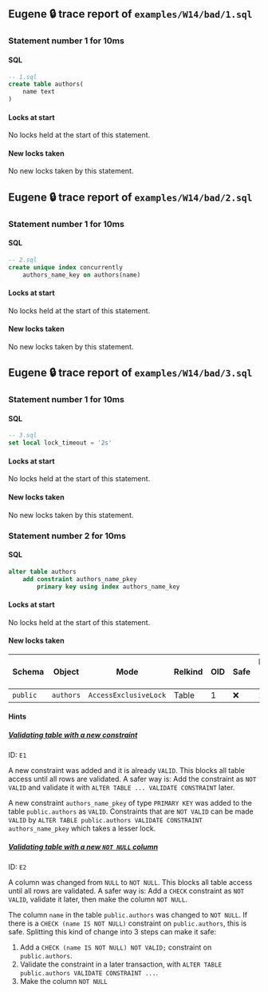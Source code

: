 ## Eugene 🔒 trace report of `examples/W14/bad/1.sql`



### Statement number 1 for 10ms

#### SQL

```sql
-- 1.sql
create table authors(
    name text
)
```

#### Locks at start

No locks held at the start of this statement.

#### New locks taken

No new locks taken by this statement.



## Eugene 🔒 trace report of `examples/W14/bad/2.sql`



### Statement number 1 for 10ms

#### SQL

```sql
-- 2.sql
create unique index concurrently
    authors_name_key on authors(name)
```

#### Locks at start

No locks held at the start of this statement.

#### New locks taken

No new locks taken by this statement.



## Eugene 🔒 trace report of `examples/W14/bad/3.sql`



### Statement number 1 for 10ms

#### SQL

```sql
-- 3.sql
set local lock_timeout = '2s'
```

#### Locks at start

No locks held at the start of this statement.

#### New locks taken

No new locks taken by this statement.



### Statement number 2 for 10ms

#### SQL

```sql
alter table authors
    add constraint authors_name_pkey
        primary key using index authors_name_key
```

#### Locks at start

No locks held at the start of this statement.

#### New locks taken

| Schema | Object | Mode | Relkind | OID | Safe | Duration held (ms) |
|--------|--------|------|---------|-----|------|--------------------|
| `public` | `authors` | `AccessExclusiveLock` | Table | 1 | ❌ | 10 |

#### Hints

##### [Validating table with a new constraint](https://kaveland.no/eugene/hints/E1/)
ID: `E1`

A new constraint was added and it is already `VALID`. This blocks all table access until all rows are validated. A safer way is: Add the constraint as `NOT VALID` and validate it with `ALTER TABLE ... VALIDATE CONSTRAINT` later.

A new constraint `authors_name_pkey` of type `PRIMARY KEY` was added to the table `public.authors` as `VALID`. Constraints that are `NOT VALID` can be made `VALID` by `ALTER TABLE public.authors VALIDATE CONSTRAINT authors_name_pkey` which takes a lesser lock.
##### [Validating table with a new `NOT NULL` column](https://kaveland.no/eugene/hints/E2/)
ID: `E2`

A column was changed from `NULL` to `NOT NULL`. This blocks all table access until all rows are validated. A safer way is: Add a `CHECK` constraint as `NOT VALID`, validate it later, then make the column `NOT NULL`.

The column `name` in the table `public.authors` was changed to `NOT NULL`. If there is a `CHECK (name IS NOT NULL)` constraint on `public.authors`, this is safe. Splitting this kind of change into 3 steps can make it safe:

1. Add a `CHECK (name IS NOT NULL) NOT VALID;` constraint on `public.authors`.
2. Validate the constraint in a later transaction, with `ALTER TABLE public.authors VALIDATE CONSTRAINT ...`.
3. Make the column `NOT NULL`


